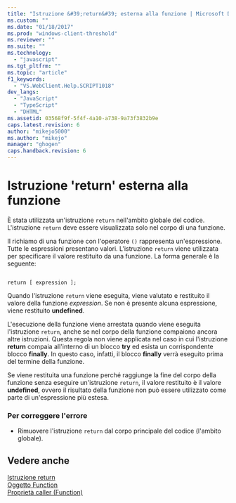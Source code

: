 ```yaml
---
title: "Istruzione &#39;return&#39; esterna alla funzione | Microsoft Docs"
ms.custom: ""
ms.date: "01/18/2017"
ms.prod: "windows-client-threshold"
ms.reviewer: ""
ms.suite: ""
ms.technology: 
  - "javascript"
ms.tgt_pltfrm: ""
ms.topic: "article"
f1_keywords: 
  - "VS.WebClient.Help.SCRIPT1018"
dev_langs: 
  - "JavaScript"
  - "TypeScript"
  - "DHTML"
ms.assetid: 03568f9f-5f4f-4a10-a738-9a73f3832b9e
caps.latest.revision: 6
author: "mikejo5000"
ms.author: "mikejo"
manager: "ghogen"
caps.handback.revision: 6
---
```

# Istruzione &#39;return&#39; esterna alla funzione
È stata utilizzata un'istruzione `return` nell'ambito globale del codice.  L'istruzione `return` deve essere visualizzata solo nel corpo di una funzione.  
  
 Il richiamo di una funzione con l'operatore `()` rappresenta un'espressione.  Tutte le espressioni presentano valori. L'istruzione `return` viene utilizzata per specificare il valore restituito da una funzione.  La forma generale è la seguente:  
  
```  
  
return [ expression ];  
```  
  
 Quando l'istruzione `return` viene eseguita, viene valutato e restituito il valore della funzione *expression*.  Se non è presente alcuna espressione, viene restituito **undefined**.  
  
 L'esecuzione della funzione viene arrestata quando viene eseguita l'istruzione `return`, anche se nel corpo della funzione compaiono ancora altre istruzioni.  Questa regola non viene applicata nel caso in cui l'istruzione **return** compaia all'interno di un blocco **try** ed esista un corrispondente blocco **finally**. In questo caso, infatti, il blocco **finally** verrà eseguito prima del termine della funzione.  
  
 Se viene restituita una funzione perché raggiunge la fine del corpo della funzione senza eseguire un'istruzione `return`, il valore restituito è il valore **undefined**, ovvero il risultato della funzione non può essere utilizzato come parte di un'espressione più estesa.  
  
### Per correggere l'errore  
  
-   Rimuovere l'istruzione `return` dal corpo principale del codice \(l'ambito globale\).  
  
## Vedere anche  
 [Istruzione return](../../javascript/reference/return-statement-javascript.md)   
 [Oggetto Function](../../javascript/reference/function-object-javascript.md)   
 [Proprietà caller \(Function\)](../../javascript/reference/caller-property-function-javascript.md)